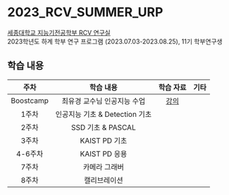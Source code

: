 # 2023_RCV_SUMMER_URP
[세종대학교 지능기전공학부 RCV 연구실](https://github.com/sejong-rcv)<br>
2023학년도 하계 학부 연구 프로그램 (2023.07.03-2023.08.25), 11기 학부연구생

## 학습 내용
| 주차 | 학습 내용 | 학습 자료 | 기타|
|:--:|:--:|:--:|:--:|
| Boostcamp | 최유경 교수님 인공지능 수업 | [강의](https://www.youtube.com/watch?v=J6hiz5zfDC0&list=PL1xKqHsVFgvk8nB5kJ3N0fFt3etudUBWt) |
| 1주차 | 인공지능 기초 & Detection 기초 | |
| 2주차 | SSD 기초 & PASCAL | |
| 3주차 | KAIST PD 기초 | |
| 4-6주차 | KAIST PD 응용 | |
| 7주차 | 카메라 그래버 | |
| 8주차 | 캘리브레이션 | |
